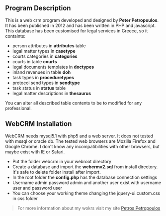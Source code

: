 Program Description
-------------------
This is a web crm program developed and designed by **Peter Petropoulos**.  It has been published in 2012 and has been written in PHP and javascript. This database has been customised for legal services in Greece, so it containts:
* person attributes in **attributes** table
* legal matter types in **casetype**
* courts categories in **categories**
* courts in table **courts**
* legal documents templates in **doctypes**
* inland revenues in table **doh**
* task types in **proceduretypes**
* protocol send types in **sendtype**
* task status in **status** table
* legal matter descriptions in **thesaurus**

You can alter all described table contents to be to modified for any professional.

WebCRM Installation
-------------------
WebCRM needs mysql5.1 with php5 and a web server. It does not tested with mssql or oracle db. The tested web browsers are Mozilla Firefox and Google Chrome. I don't know any incompatibilities with other browsers, but maybe exist with IE or Safari.
* Put the folder webcrm in your webroot directory
* Create a database and import the **webcrmv2.sql** from install directory. It's safe to delete folder install after import.
* In the root folder the **config.php** has the database connection settings
* Username admin password admin and another user exist with username user and password user
* You can choose your working theme changing the jquery-ui.custom.css in css folder

>For more information about my wokrs visit my site  [Petros Petropoulos](http:.//petrospe.org) 